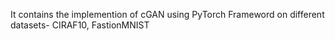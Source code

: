 It contains the implemention of cGAN using PyTorch Frameword on different datasets- CIRAF10, FastionMNIST

